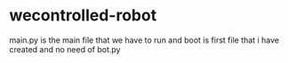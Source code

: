 # wecontrolled-robot
main.py is the main file that we have to run 
and boot is first file that i have created and no need of bot.py
